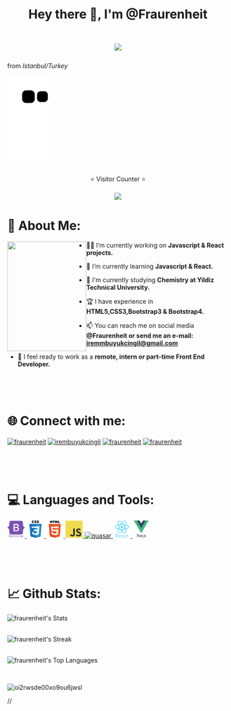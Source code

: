 <h1 align="center">Hey there 👋, I'm @Fraurenheit </h1>

<h1 align="center">
  <a href="https://git.io/typing-svg">
    <img src="https://readme-typing-svg.herokuapp.com/?lines=I+Love+Coding!;@Fraurenheit&center=true&size=30">
  </a>
</h1>

from *Istanbul/Turkey*

![snake svg](https://raw.githubusercontent.com/fraurenheit/fraurenheit/3ed1cd8529230dfe6514c0a0c588d9b7bb7c26be/github-contribution-grid-snake.svg)
<br><br>

<p align="center"> 
 ⭐ Visitor Counter ⭐ <br><br> 
    
   <img src="https://profile-counter.glitch.me/fraurenheit/count.svg" />
</p>


# 💫 About Me:

<img align="left" width="180" height="250" src="https://images-wixmp-ed30a86b8c4ca887773594c2.wixmp.com/f/88f67996-1f38-4399-9a0d-c056f7489d48/d9o0pzk-fb3d92ec-0c06-4910-ad91-bf2b3e5729f4.png/v1/fill/w_600,h_801,strp/that_girl_with_the_undercut_by_klautt_d9o0pzk-fullview.png?token=eyJ0eXAiOiJKV1QiLCJhbGciOiJIUzI1NiJ9.eyJzdWIiOiJ1cm46YXBwOjdlMGQxODg5ODIyNjQzNzNhNWYwZDQxNWVhMGQyNmUwIiwiaXNzIjoidXJuOmFwcDo3ZTBkMTg4OTgyMjY0MzczYTVmMGQ0MTVlYTBkMjZlMCIsIm9iaiI6W1t7ImhlaWdodCI6Ijw9ODAxIiwicGF0aCI6IlwvZlwvODhmNjc5OTYtMWYzOC00Mzk5LTlhMGQtYzA1NmY3NDg5ZDQ4XC9kOW8wcHprLWZiM2Q5MmVjLTBjMDYtNDkxMC1hZDkxLWJmMmIzZTU3MjlmNC5wbmciLCJ3aWR0aCI6Ijw9NjAwIn1dXSwiYXVkIjpbInVybjpzZXJ2aWNlOmltYWdlLm9wZXJhdGlvbnMiXX0.c28c-p12yTgiHBCt6BfEUStumLKSHr5Rz76zzr0UXhg">

- 👩‍💻 I’m currently working on **Javascript & React projects.**

- 🌱 I’m currently learning **Javascript & React.**

- 🧪 I'm currently studying **Chemistry at Yildiz Technical University.**

- 🏆 I have experience in **HTML5,CSS3,Bootstrap3 & Bootstrap4.**

- 📫 You can reach me on social media **@Fraurenheit or send me an e-mail: iremmbuyukcingil@gmail.com**

- 🚀 I feel ready to work as a **remote, intern or part-time Front End Developer.**


<br> <br> <br>

# 🌐 Connect with me:

<p align="left">
<a href="https://twitter.com/fraurenheit" target="blank"><img align="center" src="https://raw.githubusercontent.com/rahuldkjain/github-profile-readme-generator/master/src/images/icons/Social/twitter.svg" alt="fraurenheit" height="30" width="40" /></a>
<a href="https://linkedin.com/in/irembuyukcingil" target="blank"><img align="center" src="https://raw.githubusercontent.com/rahuldkjain/github-profile-readme-generator/master/src/images/icons/Social/linked-in-alt.svg" alt="irembuyukcingil" height="30" width="40" /></a>
<a href="https://instagram.com/fraurenheit" target="blank"><img align="center" src="https://raw.githubusercontent.com/rahuldkjain/github-profile-readme-generator/master/src/images/icons/Social/instagram.svg" alt="fraurenheit" height="30" width="40" /></a>
<a href="https://www.hackerrank.com/fraurenheit" target="blank"><img align="center" src="https://raw.githubusercontent.com/rahuldkjain/github-profile-readme-generator/master/src/images/icons/Social/hackerrank.svg" alt="fraurenheit" height="30" width="40" /></a>
</p>
<br> <br><br>

# 💻 Languages and Tools:

<p align="left"> <a href="https://getbootstrap.com" target="_blank" rel="noreferrer"> <img src="https://raw.githubusercontent.com/devicons/devicon/master/icons/bootstrap/bootstrap-plain-wordmark.svg" alt="bootstrap" width="40" height="40"/> </a> <a href="https://www.w3schools.com/css/" target="_blank" rel="noreferrer"> <img src="https://raw.githubusercontent.com/devicons/devicon/master/icons/css3/css3-original-wordmark.svg" alt="css3" width="40" height="40"/> </a> <a href="https://www.w3.org/html/" target="_blank" rel="noreferrer"> <img src="https://raw.githubusercontent.com/devicons/devicon/master/icons/html5/html5-original-wordmark.svg" alt="html5" width="40" height="40"/> </a> <a href="https://developer.mozilla.org/en-US/docs/Web/JavaScript" target="_blank" rel="noreferrer"> <img src="https://raw.githubusercontent.com/devicons/devicon/master/icons/javascript/javascript-original.svg" alt="javascript" width="40" height="40"/> </a> <a href="https://quasar.dev/" target="_blank" rel="noreferrer"> <img src="https://cdn.quasar.dev/logo/svg/quasar-logo.svg" alt="quasar" width="40" height="40"/> </a> <a href="https://reactjs.org/" target="_blank" rel="noreferrer"> <img src="https://raw.githubusercontent.com/devicons/devicon/master/icons/react/react-original-wordmark.svg" alt="react" width="40" height="40"/> </a> <a href="https://vuejs.org/" target="_blank" rel="noreferrer"> <img src="https://raw.githubusercontent.com/devicons/devicon/master/icons/vuejs/vuejs-original-wordmark.svg" alt="vuejs" width="40" height="40"/> </a> </p>
<br> <br><br>

# 📈 Github Stats:


![fraurenheit's Stats](https://github-readme-stats.vercel.app/api?username=fraurenheit&theme=tokyonight&show_icons=true&hide_border=true&count_private=true) 
<br> <br>

![fraurenheit's Streak](https://github-readme-streak-stats.herokuapp.com/?user=fraurenheit&theme=tokyonight&hide_border=true) 
<br> <br>

![fraurenheit's Top Languages](https://github-readme-stats.vercel.app/api/top-langs/?username=fraurenheit&theme=tokyonight&show_icons=true&hide_border=true&layout=compact)

<br>

![oi2rwsde00xo9ou6jwsl](https://user-images.githubusercontent.com/66425078/190868614-0acd9b63-15fd-4b4d-8123-0c8d2ce320c1.gif)



//

